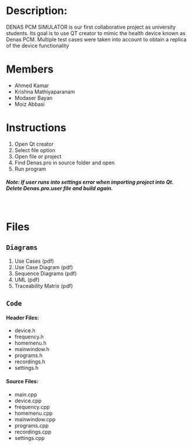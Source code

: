 # Description:

DENAS PCM SIMULATOR is our first collaborative project as university students. Its goal is to use QT creator to mimic the health device known as Denas PCM. Multiple test cases were taken into account to obtain a replica of the device functionality

# Members
 - Ahmed Kamar
 - Krishna Mathiyaparanam
 - Modaser Bayan
 - Moiz Abbasi

# Instructions
1. Open Qt creator
2. Select file option
3. Open file or project
3. Find Denas.pro in source folder and open
4. Run program

##### Note: If user runs into settings error when importing project into Qt. Delete Denas.pro.user file and build again.

<br />

# Files 

## `Diagrams`

 1. Use Cases (pdf)
 2. Use Case Diagram (pdf)
 3. Sequence Diagrams (pdf)
 4. UML (pdf)
 5. Traceability Matrix (pdf)

## `Code`
#### Header Files:
 - device.h
 - frequency.h
 - homemenu.h
 - mainwindow.h
 - programs.h
 - recordings.h
 - settings.h


#### Source Files:
 - main.cpp
 - device.cpp
 - frequency.cpp
 - homemenu.cpp
 - mainwindow.cpp
 - programs.cpp
 - recordings.cpp
 - settings.cpp






